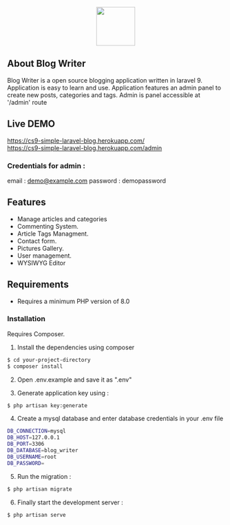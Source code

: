 <p align="center"><img src="http://freecs9.epizy.com/blog-writer/public/images/logo/logo.png" height="90"></p>




## About Blog Writer

Blog Writer is a  open source blogging application written in laravel 9. Application is easy to learn and use. Application features an admin panel to create new posts, categories and tags. Admin is panel accessible at '/admin' route

## Live DEMO

https://cs9-simple-laravel-blog.herokuapp.com/  
https://cs9-simple-laravel-blog.herokuapp.com/admin

### Credentials for admin : 
email : demo@example.com
password : demopassword




## Features
- Manage articles and categories
- Commenting System.
- Article Tags Managment.
- Contact form.
- Pictures Gallery.
- User management.
- WYSIWYG Editor

## Requirements
- Requires a minimum PHP version of 8.0


### Installation

Requires Composer.


1. Install the dependencies using composer

```sh
$ cd your-project-directory
$ composer install
```

2. Open .env.example and save it as ".env"

3. Generate application key using :

```sh
$ php artisan key:generate
```



4. Create a mysql database and enter database credentials in your .env file  

```sh
DB_CONNECTION=mysql
DB_HOST=127.0.0.1
DB_PORT=3306
DB_DATABASE=blog_writer
DB_USERNAME=root
DB_PASSWORD=
```

5. Run the migration :

```sh
$ php artisan migrate
```


6. Finally start the development server :

```sh
$ php artisan serve
```



